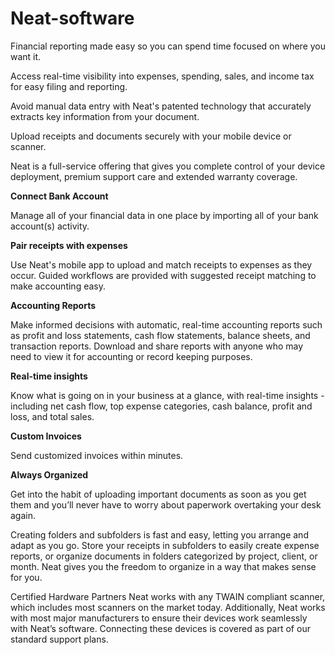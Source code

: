 # Neat-software



Financial reporting made easy so you can spend time focused on where you want it.

Access real-time visibility into expenses, spending, sales, and income tax for easy filing and reporting.

Avoid manual data entry with Neat's patented technology that accurately extracts key information from your document.

Upload receipts and documents securely with your mobile device or scanner.

Neat  is a full-service offering that gives you complete control of your device deployment, premium support care and extended warranty coverage.

**Connect Bank Account**

Manage all of your financial data in one place by importing all of your bank account(s) activity.

**Pair receipts with expenses**

Use Neat's mobile app to upload and match receipts to expenses as they occur. Guided workflows are provided with suggested receipt matching to make accounting easy.

**Accounting Reports**

Make informed decisions with automatic, real-time accounting reports such as profit and loss statements, cash flow statements, balance sheets, and transaction reports.
Download and share reports with anyone who may need to view it for accounting or record keeping purposes.

**Real-time insights**

Know what is going on in your business at a glance, with real-time insights - including net cash flow, top expense categories, cash balance, profit and loss, and total sales.

**Custom Invoices**

Send customized invoices within minutes.

**Always Organized**

Get into the habit of uploading important documents as soon as you get them and you’ll never have to worry about paperwork overtaking your desk again.

Creating folders and subfolders is fast and easy, letting you arrange and adapt as you go. Store your receipts in subfolders to easily create expense reports, or organize documents in folders categorized by project, client, or month. Neat gives you the freedom to organize in a way that makes sense for you.

Certified Hardware Partners
Neat works with any TWAIN compliant scanner, which includes most scanners on the market today. Additionally, Neat works with most major manufacturers to ensure their devices work seamlessly with Neat’s software. Connecting these devices is covered as part of our standard support plans.

